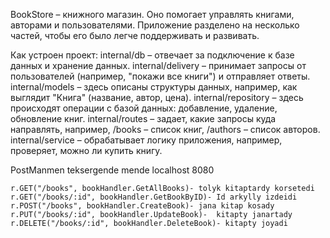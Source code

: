BookStore –  книжного магазин. Оно помогает управлять книгами, авторами и пользователями. Приложение разделено на несколько частей, чтобы его было легче поддерживать и развивать.

Как устроен проект:
 internal/db – отвечает за подключение к базе данных и хранение данных.
 internal/delivery – принимает запросы от пользователей (например, "покажи все книги") и отправляет ответы.
 internal/models – здесь описаны структуры данных, например, как выглядит "Книга" (название, автор, цена).
 internal/repository – здесь происходят операции с базой данных: добавление, удаление, обновление книг.
 internal/routes – задает, какие запросы куда направлять, например, /books – список книг, /authors – список авторов.
 internal/service – обрабатывает логику приложения, например, проверяет, можно ли купить книгу.
 
 PostManmen teksergende mende localhost 8080 


 
	r.GET("/books", bookHandler.GetAllBooks)- tolyk kitaptardy korsetedi
	r.GET("/books/:id", bookHandler.GetBookByID)- Id arkylly izdeidi
	r.POST("/books", bookHandler.CreateBook)- jana kitap kosady
	r.PUT("/books/:id", bookHandler.UpdateBook)-  kitapty janartady
	r.DELETE("/books/:id", bookHandler.DeleteBook)- kitapty joyadi



